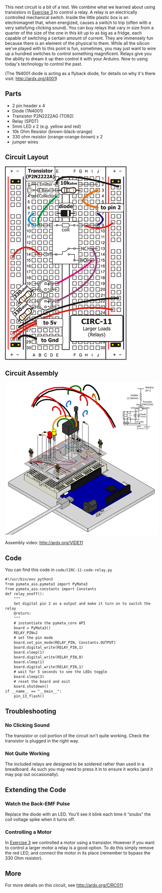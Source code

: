 
This next circuit is a bit of a test. We combine what we learned
about using transistors in [Exercise 3](/exercises/3) to control a relay. A relay is an electrically controlled mechanical switch. Inside the little plastic box is an electromagnet that, when energized, causes a switch to trip (often with a very satisfying clicking sound). You can buy relays that vary in size from a quarter of the size of the one in this kit up to as big as a fridge, each capable of switching a certain amount of current. They are immensely fun because there is an element of the physical to them. While all the silicon we've played with to this point is fun, sometimes, you may just want to wire up a hundred switches to control something magnificent. Relays give you the ability to dream it up then control it with your Arduino. Now to using today's technology to control the past. 

(The 1N4001 diode is acting as a flyback diode, for details on why it's there visit: http://ardx.org/4001)

<a id="parts"></a>
## Parts

* 2 pin header x 4
* Diode (1N4001)
* Transistor P2N2222AG (TO92)
* Relay (SPDT)
* 5mm LED x 2 (e.g. yellow and red)
* 10k Ohm Resistor (brown-black-orange)
* 330 ohm resistor (orange-orange-brown) x 2
* jumper wires

<a id="circuit"></a>
## Circuit Layout
[<img style="max-width:400px" src="../../images/circ/CIRC11-sheet-small.png" alt="Circuit Layout"/>](../../images/circ/CIRC11-sheet.png)

<a id="assembly"></a>
## Circuit Assembly
![Assembly Diagram](../../images/assembly/CIRC-11-3dexploded.png "Assembly Diagram")

Assembly video: http://ardx.org/VIDE11

<a id="code"></a>
## Code

You can find this code in `code/CIRC-11-code-relay.py`
	
	#!/usr/bin/env python3
	from pymata_aio.pymata3 import PyMata3
	from pymata_aio.constants import Constants
	def relay_onoff():
		"""
		Set digital pin 2 as a output and make it turn on to switch the relay
		@return:
		"""
		# instantiate the pymata_core API
		board = PyMata3()
		RELAY_PIN=2
		# set the pin mode
		board.set_pin_mode(RELAY_PIN, Constants.OUTPUT)
		board.digital_write(RELAY_PIN,1)
		board.sleep(1)
		board.digital_write(RELAY_PIN,0)
		board.sleep(1)
		board.digital_write(RELAY_PIN,1)
		# wait for 5 seconds to see the LEDs toggle
		board.sleep(3)
		# reset the board and exit
		board.shutdown()
	if __name__ == "__main__":
		pin_13_flash()
	
<a id="troubleshooting"></a>
## Troubleshooting

### No Clicking Sound
The transistor or coil portion of the circuit isn't quite working. Check the transistor is plugged in the right way.

### Not Quite Working
The included relays are designed to be soldered rather than used in a breadboard. As such you may need to press it in to ensure it works (and it may pop out occasionally).

<a id="extending"></a>
## Extending the Code

### Watch the Back-EMF Pulse
Replace the diode with an LED. You’ll see it blink each time it “snubs” the coil voltage spike when it turns off.

### Controlling a Motor
In [Exercise 3](/exercises/3) we controlled a motor using a transistor. However if you want to control a larger motor a relay is a good option. To do this simply remove the red LED, and connect the motor in its place (remember to bypass the 330 Ohm resistor).

<a id="more"></a>
## More
For more details on this circuit, see http://ardx.org/CIRC011
